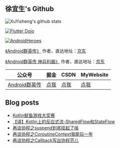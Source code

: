## 徐宜生's Github

![XuYisheng's github stats](https://github-readme-stats.vercel.app/api?username=xuyisheng&show_icons=true&theme=dracula)

[![Flutter Dojo](https://github-readme-stats.vercel.app/api/pin/?username=xuyisheng&repo=flutter_dojo)](https://github.com/xuyisheng/flutter_dojo)

[![AndroidHeroes](https://github-readme-stats.vercel.app/api/pin/?username=xuyisheng&repo=AndroidHeroes)](https://github.com/xuyisheng/AndroidHeroes)

[《Android群英传》](https://item.jd.com/11758334.html) 作者，直达地址：[京东](https://item.jd.com/11758334.html)

[《Android群英传 神兵利器》](https://item.jd.com/11948837.html) 作者，直达地址：[京东](https://item.jd.com/11948837.html)

| 公众号   | 掘金     |  CSDN   | MyWebsite
|---------|---------|---------|------
| [Android群英传]()  |  [点我](https://juejin.im/user/57de4f970bd1d00057f3646f/posts) |   [点我](https://blog.csdn.net/eclipsexys) | [点我](https://xuyisheng.top/)

## Blog posts
<!-- BLOG-POST-LIST:START -->
- [Kotlin鱿鱼游戏大奖赛](https://xuyisheng.top/kotlin_game/)
- [【译】Kotlin上的反应式流-SharedFlow和StateFlow](https://xuyisheng.top/sharedflowhe-stateflow/)
- [再谈协程之suspend到底挂起了啥](https://xuyisheng.top/suspend/)
- [再谈协程之CoroutineContext我能玩一年](https://xuyisheng.top/coroutinecontex/)
- [再谈协程之Callback写出协程范儿](https://xuyisheng.top/callback-flow/)
<!-- BLOG-POST-LIST:END -->
